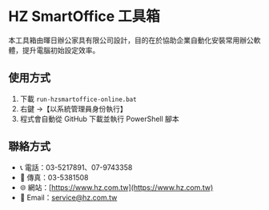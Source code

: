# HZ SmartOffice 工具箱

本工具箱由暉日辦公家具有限公司設計，目的在於協助企業自動化安裝常用辦公軟體，提升電腦初始設定效率。

## 使用方式

1. 下載 `run-hzsmartoffice-online.bat`
2. 右鍵 →【以系統管理員身份執行】
3. 程式會自動從 GitHub 下載並執行 PowerShell 腳本

## 聯絡方式

- 📞 電話：03-5217891、07-9743358
- 📠 傳真：03-5381508
- 🌐 網站：[https://www.hz.com.tw](https://www.hz.com.tw)
- 📧 Email：service@hz.com.tw